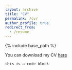```yaml
---
layout: archive
title: "CV"
permalink: /cv/
author_profile: true
redirect_from:
  - /resume
---
```


{% include base_path %}

You can download my CV [here](https://www.dropbox.com/s/qx054cgdv99412f/Alam_MdMoshiUl_CV.pdf?dl=0)

```
this is a code block
```
